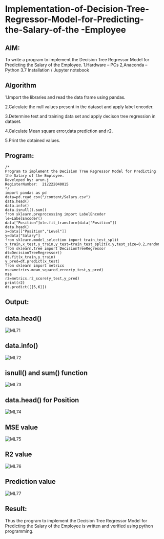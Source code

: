 # Implementation-of-Decision-Tree-Regressor-Model-for-Predicting-the-Salary-of-the -Employee

## AIM:
To write a program to implement the Decision Tree Regressor Model for Predicting the Salary of the Employee.
1.Hardware – PCs
2,Anaconda – Python 3.7 Installation / Jupyter notebook

## Algorithm
1.Import the libraries and read the data frame using pandas.

2.Calculate the null values present in the dataset and apply label encoder.

3.Determine test and training data set and apply decison tree regression in dataset.

4.Calculate Mean square error,data prediction and r2.

5.Print the obtained values.

## Program:

```
/*
Program to implement the Decision Tree Regressor Model for Predicting the Salary of the Employee.
Developed by: arun.j
RegisterNumber:  212222040015
*/
import pandas as pd
data=pd.read_csv("/content/Salary.csv")
data.head()
data.info()
data.isnull().sum()
from sklearn.preprocessing import LabelEncoder
le=LabelEncoder()
data["Position"]=le.fit_transform(data["Position"])
data.head()
x=data[["Position","Level"]]
y=data["Salary"]
from sklearn.model_selection import train_test_split
x_train,x_test,y_train,y_test=train_test_split(x,y,test_size=0.2,random_state=2)
from sklearn.tree import DecisionTreeRegressor
dt=DecisionTreeRegressor()
dt.fit(x_train,y_train)
y_pred=dt.predict(x_test)
from sklearn import metrics
mse=metrics.mean_squared_error(y_test,y_pred)
mse
r2=metrics.r2_score(y_test,y_pred)
print(r2)
dt.predict([[5,6]])
```

## Output:

## data.head()
![ML71](https://github.com/22009011/Implementation-of-Decision-Tree-Regressor-Model-for-Predicting-the-Salary-of-the-Employee/assets/118343461/d8604749-6b07-489b-ae73-41103b4edf8a)

## data.info()
![ML72](https://github.com/22009011/Implementation-of-Decision-Tree-Regressor-Model-for-Predicting-the-Salary-of-the-Employee/assets/118343461/6f6f973d-7df1-4565-9b36-554fca5ee2e4)

## isnull() and sum() function
![ML73](https://github.com/22009011/Implementation-of-Decision-Tree-Regressor-Model-for-Predicting-the-Salary-of-the-Employee/assets/118343461/12632bec-e3cc-42d9-8728-11b00389f12f)

## data.head() for Position
![ML74](https://github.com/22009011/Implementation-of-Decision-Tree-Regressor-Model-for-Predicting-the-Salary-of-the-Employee/assets/118343461/59a15106-f654-4e1b-b527-79efe8549e62)

## MSE value
![ML75](https://github.com/22009011/Implementation-of-Decision-Tree-Regressor-Model-for-Predicting-the-Salary-of-the-Employee/assets/118343461/e1e2de6f-12c5-4968-8a48-0351494e5039)

## R2 value
![ML76](https://github.com/22009011/Implementation-of-Decision-Tree-Regressor-Model-for-Predicting-the-Salary-of-the-Employee/assets/118343461/c5a0f972-6e83-49db-a27f-afad3763d876)

## Prediction value
![ML77](https://github.com/22009011/Implementation-of-Decision-Tree-Regressor-Model-for-Predicting-the-Salary-of-the-Employee/assets/118343461/421470c6-6171-4a8e-bd3b-a2d420e4e094)

## Result:
Thus the program to implement the Decision Tree Regressor Model for Predicting the Salary of the Employee is written and verified using python programming.
